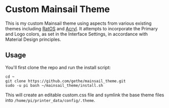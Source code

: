 # Custom Mainsail Theme

This is my custom Mainsail theme using aspects from various existing themes
including [RatOS] and [Acryl]. It attempts to incorporate the Primary and Logo 
colors, as set in the Interface Settings, in accordance with Material Design
principles.

## Usage

You'll first clone the repo and run the install script:

    cd ~
    git clone https://github.com/gethe/mainsail_theme.git
    sudo -u pi bash ~/mainsail_theme/install.sh

This will create an editable custom.css file and symlink the base theme files
into `/home/pi/printer_data/config/.theme`.

[RatOS]: https://github.com/Rat-OS/RatOS-theme
[Acryl]: https://github.com/eliteSchwein/acryl-fluidd-mainsail-theme

